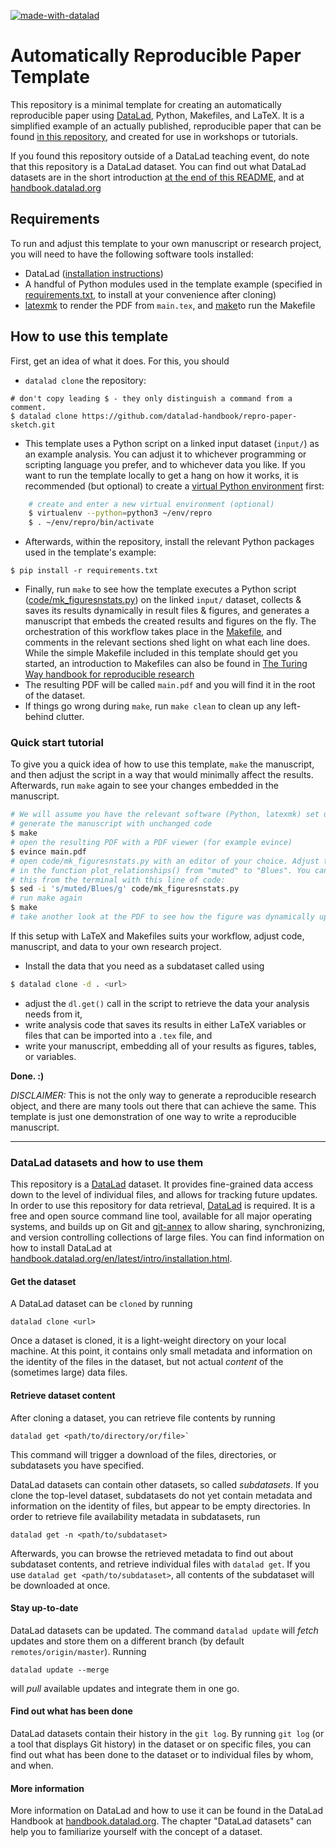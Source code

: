 [![made-with-datalad](https://www.datalad.org/badges/made_with.svg)](https://datalad.org)

# Automatically Reproducible Paper Template

This repository is a minimal template for creating an automatically reproducible paper using [DataLad](http://handbook.datalad.org/r.html?about), Python, Makefiles, and LaTeX.
It is a simplified example of an actually published, reproducible paper that can be found [in this repository](https://github.com/psychoinformatics-de/paper-remodnav/), and created for use in workshops or tutorials.

If you found this repository outside of a DataLad teaching event, do note that this repository is a DataLad dataset.
You can find out what DataLad datasets are in the short introduction [at the end of this README](#DataLad-datasets-and-how-to-use-them), and at [handbook.datalad.org](http://handbook.datalad.org)

## Requirements

To run and adjust this template to your own manuscript or research project, you will need to have the following software tools installed:

* DataLad ([installation instructions](http://handbook.datalad.org/en/latest/intro/installation.html))
* A handful of Python modules used in the template example (specified in [requirements.txt](./requirements.txt), to install at your convenience after cloning)
* [latexmk](https://mg.readthedocs.io/latexmk.html) to render the PDF from ``main.tex``, and [make](https://www.gnu.org/software/make/)to run the Makefile

## How to use this template

First, get an idea of what it does.
For this, you should

* `datalad clone` the repository:

```
# don't copy leading $ - they only distinguish a command from a comment.
$ datalad clone https://github.com/datalad-handbook/repro-paper-sketch.git
```

* This template uses a Python script on a linked input dataset (`input/`) as an example analysis. 
  You can adjust it to whichever programming or scripting language you prefer, and to whichever data you like.
  If you want to run the template locally to get a hang on how it works, it is recommended (but optional) to create a [virtual Python environment](https://packaging.python.org/guides/installing-using-pip-and-virtual-environments/) first:

```sh
    # create and enter a new virtual environment (optional)
    $ virtualenv --python=python3 ~/env/repro
    $ . ~/env/repro/bin/activate
```
    
* Afterwards, within the repository, install the relevant Python packages used in the template's example:

```
$ pip install -r requirements.txt
```

* Finally, run `make` to see how the template executes a Python script ([code/mk_figuresnstats.py](code/mk_figuresnstats.py)) on the linked ``input/`` dataset, collects & saves its results dynamically in result files & figures, and generates a manuscript that embeds the created results and figures on the fly.
  The orchestration of this workflow takes place in the [Makefile](./Makefile), and comments in the relevant sections shed light on what each line does.
  While the simple Makefile included in this template should get you started, an introduction to Makefiles can also be found in [The Turing Way handbook for reproducible research](https://the-turing-way.netlify.app/reproducible-research/make.html)
* The resulting PDF will be called `main.pdf` and you will find it in the root of the dataset.  
* If things go wrong during ``make``, run ``make clean`` to clean up any left-behind clutter.

### Quick start tutorial 
  
To give you a quick idea of how to use this template, ``make`` the manuscript, and then adjust the script in a way that would minimally affect the results.
Afterwards, run ``make`` again to see your changes embedded in the manuscript.

```sh
# We will assume you have the relevant software (Python, latexmk) set up
# generate the manuscript with unchanged code
$ make
# open the resulting PDF with a PDF viewer (for example evince)
$ evince main.pdf
# open code/mk_figuresnstats.py with an editor of your choice. Adjust the color palette
# in the function plot_relationships() from "muted" to "Blues". You can also do
# this from the terminal with this line of code:
$ sed -i 's/muted/Blues/g' code/mk_figuresnstats.py  
# run make again
$ make
# take another look at the PDF to see how the figure was dynamically updated
```  
  
If this setup with LaTeX and Makefiles suits your workflow, adjust code, manuscript, and data to your own research project.

* Install the data that you need as a subdataset called using

```sh
$ datalad clone -d . <url>
```  
  
* adjust the ``dl.get()`` call in the script to retrieve the data your analysis needs from it,
* write analysis code that saves its results in either LaTeX variables or files that can be imported into a ``.tex`` file, and
* write your manuscript, embedding all of your results as figures, tables, or variables.
 
**Done. :)**

*DISCLAIMER:* This is not the only way to generate a reproducible research object, and there are many tools out there that can achieve the same.
This template is just one demonstration of one way to write a reproducible manuscript. 

--------------------------------------------------------------------------------
 
### DataLad datasets and how to use them

This repository is a [DataLad](https://www.datalad.org/) dataset. It provides
fine-grained data access down to the level of individual files, and allows for
tracking future updates. In order to use this repository for data retrieval,
[DataLad](https://www.datalad.org/) is required. It is a free and
open source command line tool, available for all major operating
systems, and builds up on Git and [git-annex](https://git-annex.branchable.com/)
to allow sharing, synchronizing, and version controlling collections of
large files. You can find information on how to install DataLad at
[handbook.datalad.org/en/latest/intro/installation.html](http://handbook.datalad.org/en/latest/intro/installation.html).

#### Get the dataset

A DataLad dataset can be `cloned` by running

```
datalad clone <url>
```

Once a dataset is cloned, it is a light-weight directory on your local machine.
At this point, it contains only small metadata and information on the
identity of the files in the dataset, but not actual *content* of the
(sometimes large) data files.

#### Retrieve dataset content

After cloning a dataset, you can retrieve file contents by running

```
datalad get <path/to/directory/or/file>`
```

This command will trigger a download of the files, directories, or
subdatasets you have specified.

DataLad datasets can contain other datasets, so called *subdatasets*.
If you clone the top-level dataset, subdatasets do not yet contain
metadata and information on the identity of files, but appear to be
empty directories. In order to retrieve file availability metadata in
subdatasets, run

```
datalad get -n <path/to/subdataset>
```

Afterwards, you can browse the retrieved metadata to find out about
subdataset contents, and retrieve individual files with `datalad get`.
If you use `datalad get <path/to/subdataset>`, all contents of the
subdataset will be downloaded at once.

#### Stay up-to-date

DataLad datasets can be updated. The command `datalad update` will
*fetch* updates and store them on a different branch (by default
`remotes/origin/master`). Running

```
datalad update --merge
```

will *pull* available updates and integrate them in one go.

#### Find out what has been done

DataLad datasets contain their history in the ``git log``.
By running ``git log`` (or a tool that displays Git history) in the dataset or on
specific files, you can find out what has been done to the dataset or to individual files
by whom, and when.

#### More information

More information on DataLad and how to use it can be found in the DataLad Handbook at
[handbook.datalad.org](http://handbook.datalad.org/en/latest/index.html). The chapter
"DataLad datasets" can help you to familiarize yourself with the concept of a dataset.
